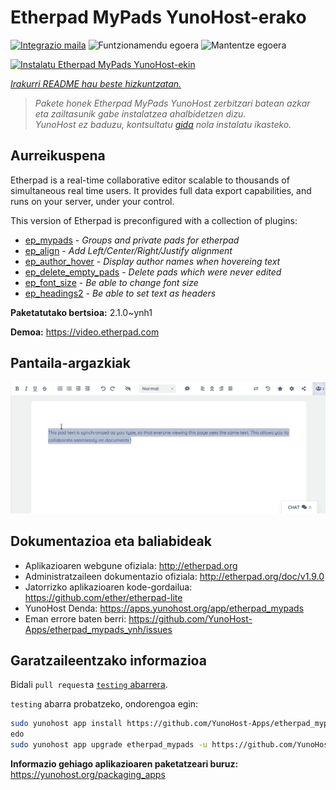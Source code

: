 <!--
Ohart ongi: README hau automatikoki sortu da <https://github.com/YunoHost/apps/tree/master/tools/readme_generator>ri esker
EZ editatu eskuz.
-->

# Etherpad MyPads YunoHost-erako

[![Integrazio maila](https://dash.yunohost.org/integration/etherpad_mypads.svg)](https://dash.yunohost.org/appci/app/etherpad_mypads) ![Funtzionamendu egoera](https://ci-apps.yunohost.org/ci/badges/etherpad_mypads.status.svg) ![Mantentze egoera](https://ci-apps.yunohost.org/ci/badges/etherpad_mypads.maintain.svg)

[![Instalatu Etherpad MyPads YunoHost-ekin](https://install-app.yunohost.org/install-with-yunohost.svg)](https://install-app.yunohost.org/?app=etherpad_mypads)

*[Irakurri README hau beste hizkuntzatan.](./ALL_README.md)*

> *Pakete honek Etherpad MyPads YunoHost zerbitzari batean azkar eta zailtasunik gabe instalatzea ahalbidetzen dizu.*  
> *YunoHost ez baduzu, kontsultatu [gida](https://yunohost.org/install) nola instalatu ikasteko.*

## Aurreikuspena

Etherpad is a real-time collaborative editor scalable to thousands of simultaneous real time users. It provides full data export capabilities, and runs on your server, under your control.

This version of Etherpad is preconfigured with a collection of plugins: 

- [ep_mypads](https://www.npmjs.com/package/ep_mypads) - *Groups and private pads for etherpad*
- [ep_align](https://www.npmjs.com/package/ep_align) - *Add Left/Center/Right/Justify alignment*
- [ep_author_hover](https://www.npmjs.com/package/ep_author_hover) - *Display author names when hovereing text*
- [ep_delete_empty_pads](https://www.npmjs.com/package/ep_delete_empty_pads) - *Delete pads which were never edited*
- [ep_font_size](https://www.npmjs.com/package/ep_font_size) - *Be able to change font size*
- [ep_headings2](https://www.npmjs.com/package/ep_headings2) - *Be able to set text as headers*



**Paketatutako bertsioa:** 2.1.0~ynh1

**Demoa:** <https://video.etherpad.com>

## Pantaila-argazkiak

![Etherpad MyPads(r)en pantaila-argazkia](./doc/screenshots/etherpad_demo.gif)

## Dokumentazioa eta baliabideak

- Aplikazioaren webgune ofiziala: <http://etherpad.org>
- Administratzaileen dokumentazio ofiziala: <http://etherpad.org/doc/v1.9.0>
- Jatorrizko aplikazioaren kode-gordailua: <https://github.com/ether/etherpad-lite>
- YunoHost Denda: <https://apps.yunohost.org/app/etherpad_mypads>
- Eman errore baten berri: <https://github.com/YunoHost-Apps/etherpad_mypads_ynh/issues>

## Garatzaileentzako informazioa

Bidali `pull request`a [`testing` abarrera](https://github.com/YunoHost-Apps/etherpad_mypads_ynh/tree/testing).

`testing` abarra probatzeko, ondorengoa egin:

```bash
sudo yunohost app install https://github.com/YunoHost-Apps/etherpad_mypads_ynh/tree/testing --debug
edo
sudo yunohost app upgrade etherpad_mypads -u https://github.com/YunoHost-Apps/etherpad_mypads_ynh/tree/testing --debug
```

**Informazio gehiago aplikazioaren paketatzeari buruz:** <https://yunohost.org/packaging_apps>
